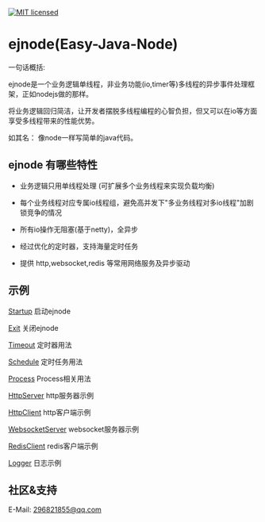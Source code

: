 [![MIT licensed](https://img.shields.io/badge/license-MIT-blue.svg)](./LICENSE)

# ejnode(Easy-Java-Node)

一句话概括: 

ejnode是一个业务逻辑单线程，非业务功能(io,timer等)多线程的异步事件处理框架，正如nodejs做的那样。

将业务逻辑回归简洁，让开发者摆脱多线程编程的心智负担，但又可以在io等方面享受多线程带来的性能优势。

如其名： 像node一样写简单的java代码。



## ejnode 有哪些特性

- 业务逻辑只用单线程处理 (可扩展多个业务线程来实现负载均衡)

- 每个业务线程对应专属io线程组，避免高并发下"多业务线程对多io线程"加剧锁竞争的情况

- 所有io操作无阻塞(基于netty)，全异步

- 经过优化的定时器，支持海量定时任务

- 提供 http,websocket,redis 等常用网络服务及异步驱动



## 示例

[Startup](src/test/java/fun/lib/ejnode/example/Startup.java) 启动ejnode

[Exit](src/test/java/fun/lib/ejnode/example/Exit.java) 关闭ejnode

[Timeout](src/test/java/fun/lib/ejnode/example/Timeout.java) 定时器用法

[Schedule](src/test/java/fun/lib/ejnode/example/Schedule.java) 定时任务用法

[Process](src/test/java/fun/lib/ejnode/example/ProcessTest.java) Process相关用法

[HttpServer](src/test/java/fun/lib/ejnode/example/HttpServerTest.java) http服务器示例

[HttpClient](src/test/java/fun/lib/ejnode/example/HttpClientTest.java) http客户端示例

[WebsocketServer](src/test/java/fun/lib/ejnode/example/WebsocketServerTest.java) websocket服务器示例

[RedisClient](src/test/java/fun/lib/ejnode/example/RedisClientTest.java) redis客户端示例

[Logger](src/test/java/fun/lib/ejnode/example/LoggerTest.java) 日志示例


## 社区&支持

E-Mail: 296821855@qq.com


